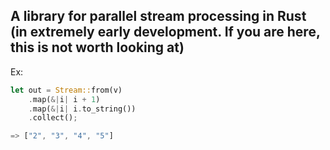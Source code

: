 ## A library for parallel stream processing in Rust (in extremely early development. If you are here, this is not worth looking at)

Ex:
```rust
let out = Stream::from(v)
    .map(&|i| i + 1)
    .map(&|i| i.to_string())
    .collect();

=> ["2", "3", "4", "5"]
```
